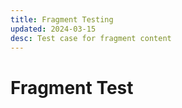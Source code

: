 ```yaml
---
title: Fragment Testing
updated: 2024-03-15
desc: Test case for fragment content
---
```


# Fragment Test

<WatsonxResources/>
